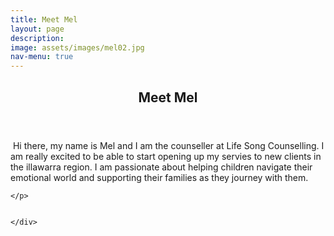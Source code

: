 ```yaml
---
title: Meet Mel
layout: page
description:
image: assets/images/mel02.jpg
nav-menu: true
---
```


<!-- Main -->
<div id="main">

<!-- One -->
<section id="one">
	<div class="inner">
		<header class="major">
			<h2>Meet Mel</h2>
		</header>
	<p><span class="image left"><img src="{% link assets/images/mel03.JPG %}" alt="" /></span>
	Hi there, my name is Mel and I am the counseller at Life Song Counselling. I am really excited to be able to start opening up my servies to new clients in the illawarra region. I am passionate about helping children navigate their emotional world and supporting their families as they journey with them.
	
	
	</p>
	
	
	</div>
</section>

</div>
